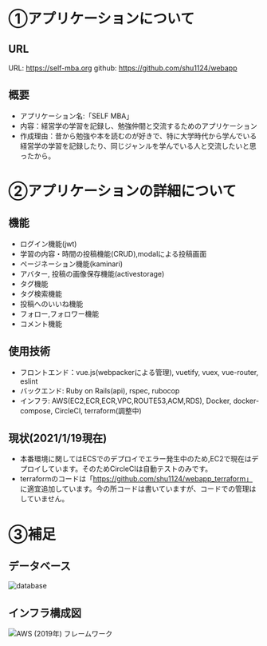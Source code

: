 # ①アプリケーションについて
## URL
URL:  https://self-mba.org
github: https://github.com/shu1124/webapp
## 概要
- アプリケーション名:「SELF MBA」
- 内容：経営学の学習を記録し、勉強仲間と交流するためのアプリケーション
- 作成理由：昔から勉強や本を読むのが好きで、特に大学時代から学んでいる経営学の学習を記録したり、同じジャンルを学んでいる人と交流したいと思ったから。



# ②アプリケーションの詳細について
## 機能
- ログイン機能(jwt)
- 学習の内容・時間の投稿機能(CRUD),modalによる投稿画面
- ページネーション機能(kaminari)
- アバター, 投稿の画像保存機能(activestorage)
- タグ機能
- タグ検索機能
- 投稿へのいいね機能
- フォロー,フォロワー機能
- コメント機能

## 使用技術
- フロントエンド：vue.js(webpackerによる管理), vuetify, vuex, vue-router, eslint
- バックエンド: Ruby on Rails(api), rspec, rubocop
- インフラ: AWS(EC2,ECR,ECR,VPC,ROUTE53,ACM,RDS), Docker, docker-compose, CircleCI, terraform(調整中)

## 現状(2021/1/19現在)
- 本番環境に関してはECSでのデプロイでエラー発生中のため,EC2で現在はデプロイしています。そのためCircleCIは自動テストのみです。
- terraformのコードは「https://github.com/shu1124/webapp_terraform」
に適宜追加しています。今の所コードは書いていますが、コードでの管理はしていません。


# ③補足
## データベース
![database](https://user-images.githubusercontent.com/64460231/104606763-7109a100-56c3-11eb-8041-868bc221a0c1.png)
## インフラ構成図
![AWS (2019年) フレームワーク](https://user-images.githubusercontent.com/64460231/104606977-ad3d0180-56c3-11eb-81f5-b820def59af3.png)


